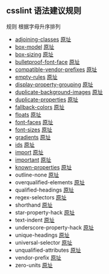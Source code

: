 ## csslint 语法建议规则

规则 根据字母升序排列

* [adjoining-classes](https://github.com/tangme/my-translation-works/blob/master/csslint/src/adjoining-classes.md)                            [原址](https://github.com/CSSLint/csslint/wiki/Disallow-adjoining-classes)
* [box-model](https://github.com/tangme/my-translation-works/blob/master/csslint/src/box-model.md)                                       [原址](https://github.com/CSSLint/csslint/wiki/Beware-of-box-model-size)
* [box-sizing](https://github.com/tangme/my-translation-works/blob/master/csslint/src/box-sizing.md)                                       [原址](https://github.com/CSSLint/csslint/wiki/Disallow-box-sizing)
* [bulletproof-font-face](https://github.com/tangme/my-translation-works/blob/master/csslint/src/bulletproof-font-face.md)                        [原址](https://github.com/CSSLint/csslint/wiki/Bulletproof-font-face)
* [compatible-vendor-prefixes](https://github.com/tangme/my-translation-works/blob/master/csslint/src/compatible-vendor-prefixes.md)            [原址](https://github.com/CSSLint/csslint/wiki/Require-compatible-vendor-prefixes)
* [empty-rules](https://github.com/tangme/my-translation-works/blob/master/csslint/src/empty-rules.md)                                     [原址](https://github.com/CSSLint/csslint/wiki/Disallow-empty-rules)
* [display-property-grouping](https://github.com/tangme/my-translation-works/blob/master/csslint/src/display-property-grouping.md)              [原址](https://github.com/CSSLint/csslint/wiki/Require-properties-appropriate-for-display)
* [duplicate-background-images](https://github.com/tangme/my-translation-works/blob/master/csslint/src/duplicate-background-images.md)       [原址](https://github.com/CSSLint/csslint/wiki/Disallow-duplicate-background-images)
* [duplicate-properties](https://github.com/tangme/my-translation-works/blob/master/csslint/src/duplicate-properties.md)                      [原址](https://github.com/CSSLint/csslint/wiki/Disallow-duplicate-properties)
* [fallback-colors](https://github.com/tangme/my-translation-works/blob/master/csslint/src/fallback-colors.md)                               [原址](https://github.com/CSSLint/csslint/wiki/Require-fallback-colors)
* [floats](https://github.com/tangme/my-translation-works/blob/master/csslint/src/floats.md)                                            [原址](https://github.com/CSSLint/csslint/wiki/Disallow-too-many-floats)
* [font-faces](https://github.com/tangme/my-translation-works/blob/master/csslint/src/font-faces.md)                                     [原址](https://github.com/CSSLint/csslint/wiki/Don%27t-use-too-many-web-fonts)
* [font-sizes](https://github.com/tangme/my-translation-works/blob/master/csslint/src/font-sizes.md)                                     [原址](https://github.com/CSSLint/csslint/wiki/Don%27t-use-too-many-font-size-declarations)
* [gradients](https://github.com/tangme/my-translation-works/blob/master/csslint/src/gradients.md)                                     [原址](https://github.com/CSSLint/csslint/wiki/Require-all-gradient-definitions)
* [ids](https://github.com/tangme/my-translation-works/blob/master/csslint/src/ids.md)                                                [原址](https://github.com/CSSLint/csslint/wiki/Disallow-IDs-in-selectors)
* [import](https://github.com/tangme/my-translation-works/blob/master/csslint/src/import.md)                                         [原址](https://github.com/CSSLint/csslint/wiki/Disallow-%40import)
* [important](https://github.com/tangme/my-translation-works/blob/master/csslint/src/important.md)                                    [原址](https://github.com/CSSLint/csslint/wiki/Disallow-%21important)
* [known-properties](https://github.com/tangme/my-translation-works/blob/master/csslint/src/known-properties.md)                       [原址](https://github.com/CSSLint/csslint/wiki/Require-use-of-known-properties)
* outline-none                                  [原址](https://github.com/CSSLint/csslint/wiki/Disallow-outline%3Anone)
* overqualified-elements                  [原址](https://github.com/CSSLint/csslint/wiki/Disallow-overqualified-elements)
* qualified-headings                         [原址](https://github.com/CSSLint/csslint/wiki/Disallow-qualified-headings)
* regex-selectors                             [原址](https://github.com/CSSLint/csslint/wiki/Disallow-selectors-that-look-like-regular-expressions)
* shorthand                                     [原址](https://github.com/CSSLint/csslint/wiki/Require-shorthand-properties)
* star-property-hack                        [原址](https://github.com/CSSLint/csslint/wiki/Disallow-star-hack)
* text-indent                                    [原址](https://github.com/CSSLint/csslint/wiki/Disallow-negative-text-indent)
* underscore-property-hack            [原址](https://github.com/CSSLint/csslint/wiki/Disallow-underscore-hack)
* unique-headings                          [原址](https://github.com/CSSLint/csslint/wiki/Headings-should-only-be-defined-once)
* universal-selector                         [原址](https://github.com/CSSLint/csslint/wiki/Disallow-universal-selector)
* unqualified-attributes                    [原址](https://github.com/CSSLint/csslint/wiki/Disallow-unqualified-attribute-selectors)
* vendor-prefix                                [原址](https://github.com/CSSLint/csslint/wiki/Require-standard-property-with-vendor-prefix)
* zero-units                                     [原址](https://github.com/CSSLint/csslint/wiki/Disallow-units-for-zero-values)